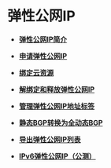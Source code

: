 # 弹性公网IP<a name="eip_0001"></a>

-   **[弹性公网IP简介](弹性公网IP简介.md)**  

-   **[申请弹性公网IP](申请弹性公网IP.md)**  

-   **[绑定云资源](绑定云资源.md)**  

-   **[解绑定和释放弹性公网IP](解绑定和释放弹性公网IP.md)**  

-   **[管理弹性公网IP地址标签](管理弹性公网IP地址标签.md)**  

-   **[静态BGP转换为全动态BGP](静态BGP转换为全动态BGP.md)**  

-   **[导出弹性公网IP列表](导出弹性公网IP列表.md)**  

-   **[IPv6弹性公网IP（公测）](IPv6弹性公网IP（公测）.md)**  


